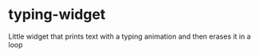 # typing-widget
Little widget that prints text with a typing animation and then erases it in a loop
